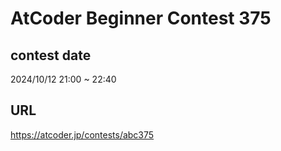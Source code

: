 # AtCoder Beginner Contest 375

## contest date 
2024/10/12 21:00 ~ 22:40

## URL
https://atcoder.jp/contests/abc375
